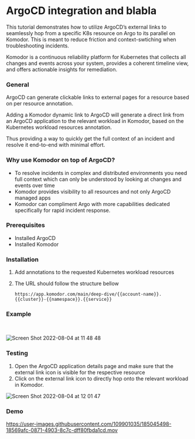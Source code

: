 <!-----

Conversion notes:

* Docs to Markdown version 1.0β33
* Sat Aug 13 2022 23:09:46 GMT-0700 (PDT)
* Source doc: ArgoCD - Komodor integration

----->

# **ArgoCD integration and blabla**

This tutorial demonstrates how to utilize ArgoCD’s external links to seamlessly hop from a specific K8s resource on Argo to its parallel on Komodor.
This is meant to reduce friction and context-swtiching when troubleshooting incidents.

Komodor is a continuous reliability platform for Kubernetes that collects all changes and events across your system, provides a coherent timeline view, and offers actionable insights for remediation.

### **General**

ArgoCD can generate clickable links to external pages for a resource based on per resource annotation.

Adding a Komodor dynamic link to ArgoCD will generate a direct link from an ArgoCD application to the relevant workload in Komodor, based on the Kubernetes workload resources annotation.

Thus providing a way to quickly get the full context of an incident and resolve it end-to-end with minimal effort.

### **Why use Komodor on top of ArgoCD?**

- To resolve incidents in complex and distributed environments you need full context which can only be understood by looking at changes and events over time
- Komodor provides visibility to all resources and not only ArgoCD managed apps
- Komodor can compliment Argo with more capabilities dedicated specifically for rapid incident response.

### **Prerequisites**

- Installed ArgoCD
- Installed Komodor

### **Installation**

1.  Add annotations to the requested Kubernetes workload resources
2.  The URL should follow the structure bellow

        https://app.komodor.com/main/deep-dive/{{account-name}}.{{cluster}}-{{namespace}}.{{service}}

### **Example**

&nbsp;

![Screen Shot 2022-08-04 at 11 48 48](https://user-images.githubusercontent.com/109901035/185045272-1269b941-1b89-4dce-8049-27472a2d7028.png)

### **Testing**

1. Open the ArgoCD application details page and make sure that the external link icon is visible for the respective resource
2. Click on the external link icon to directly hop onto the relevant workload in Komodor.

![Screen Shot 2022-08-04 at 12 01 47](https://user-images.githubusercontent.com/109901035/185045403-b16e62c6-335e-4f57-9aea-f958679ab725.png)

### **Demo**

https://user-images.githubusercontent.com/109901035/185045498-18569afc-0871-4903-8c7c-dff80fbda1cd.mov
